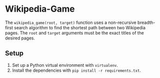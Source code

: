 # Wikipedia-Game
The `wikipedia_game(root, target)` function uses a non-recursive breadth-first search algorithm to find the shortest path between two Wikipedia pages. The `root` and `target` arguments must be the exact titles of the desired pages. 

## Setup
1. Set up a Python virtual environment with `virtualenv`.
2. Install the dependencies with `pip install -r requirements.txt`.
